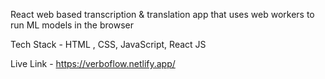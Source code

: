 React web based transcription & translation app that uses web workers to run ML models in the browser 

Tech Stack - HTML , CSS, JavaScript, React JS

Live Link - https://verboflow.netlify.app/